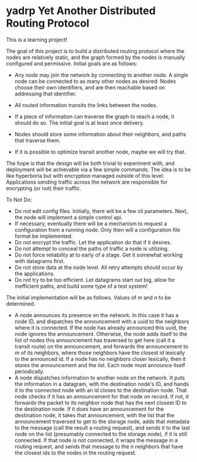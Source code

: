 # yadrp Yet Another Distributed Routing Protocol

This is a learning project!

The goal of this project is to build a distributed routing protocol where the
nodes are relatively static, and the graph formed by the nodes is manually
configured and permissive.  Initial goals are as follows:

* Any node may join the network by connecting to another node. A single node
  can be connected to as many other nodes as desired. Nodes choose their own
  identifiers, and are then reachable based on addressing that identifier.

* All routed information transits the links between the nodes.

* If a piece of information can traverse the graph to reach a node, it should
  do so. The initial goal is at least once delivery.

* Nodes should store some information about their neighbors, and paths that
  traverse them.

* If it is possible to optimize transit another node, maybe we will try that.

The hope is that the design will be both trivial to experiment with, and
deployment will be achievable via a few simple commands. The idea is to be like
hyperboria but with encryption managed outside of this level. Applications
sending traffic across the network are responsible for encrypting (or not)
their traffic.

To Not Do:
* Do not edit config files. Initially, there will be a few cli parameters.
  Next, the node will implement a simple control api.
* If necessary, eventually there will be a mechanism to request a configuration
  from a running node. Only then will a configuration file format be
  implemented.
* Do not encrypt the traffic. Let the application do that if it desires.
* Do not attempt to conceal the paths of traffic a node is utilizing.
* Do not force reliability at to early of a stage. Get it somewhat working with
  datagrams first.
* Do not store data at the node level. All retry attempts should occur by the
  applications.
* Do not try to be too efficient. Let datagrams start out big, allow for
  inefficient paths, and build some type of a test system!

The initial implementation will be as follows. Values of _m_ and _n_ to be
determined.

* A node announces its presence on the network. In this case it has a node ID,
  and dispatches the announcement with a uuid to the neighbors where it is
  connected. If the node has already announced this uuid, the node ignores the
  announcement. Otherwise, the node adds itself to the list of nodes this
  announcement has traversed to get here (call it a transit route) on the
  announcement, and forwards the announcement to _m_ of its neighbors, where
  those neighbors have the closest id lexically to the announced id. If a node
  has no neighbors closer lexically, then it stores the announcement and the
  list.  Each node must announce itself periodically.
* A node dispatches information to another node on the network. It puts the
  information in a datagram, with the destination node's ID, and hands it to
  the connected node with an id closes to the destination node.  That node
  checks if it has an announcement for that node on record. If not, it forwards
  the packet to its neighbor node that has the next closest ID to the
  destination node. If it does have an announcement for the destination node,
  it takes that announcement, with the list that the announcement traversed to
  get to the storage node, adds that metadata to the message (call the result a
  routing request), and sends it to the last node on the list (presumably
  connected to the storage node), if it is still connected.  If that node is
  not connected, it wraps the message in a routing request, and sends that
  message to the _n_ neighbors that have the closest ids to the nodes in the
  routing request.




